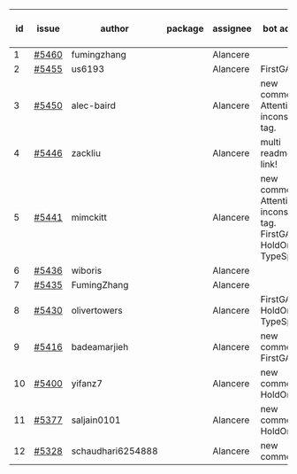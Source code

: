 | id | issue | author | package | assignee | bot advice | created date of issue | target release date | date from target |
| ------ | ------ | ------ | ------ | ------ | ------ | ------ | ------ | :-----: |
| 1 | [#5460](https://github.com/Azure/sdk-release-request/issues/5460) | fumingzhang |  | Alancere |  | 09-02 | 09-26 |  |
| 2 | [#5455](https://github.com/Azure/sdk-release-request/issues/5455) | us6193 |  | Alancere | FirstGA. | 08-30 | 09-09 |  |
| 3 | [#5450](https://github.com/Azure/sdk-release-request/issues/5450) | alec-baird |  | Alancere | new comment. Attention to inconsistent tag. | 08-30 | 09-27 |  |
| 4 | [#5446](https://github.com/Azure/sdk-release-request/issues/5446) | zackliu |  | Alancere | multi readme link! | 08-26 | 09-26 |  |
| 5 | [#5441](https://github.com/Azure/sdk-release-request/issues/5441) | mimckitt |  | Alancere | new comment. Attention to inconsistent tag. FirstGA. HoldOn. TypeSpec. | 08-22 | 09-27 |  |
| 6 | [#5436](https://github.com/Azure/sdk-release-request/issues/5436) | wiboris |  | Alancere |  | 08-22 | 09-27 |  |
| 7 | [#5435](https://github.com/Azure/sdk-release-request/issues/5435) | FumingZhang |  | Alancere |  | 08-22 | 09-26 |  |
| 8 | [#5430](https://github.com/Azure/sdk-release-request/issues/5430) | olivertowers |  | Alancere | FirstGA. HoldOn. TypeSpec. | 08-19 | 09-27 |  |
| 9 | [#5416](https://github.com/Azure/sdk-release-request/issues/5416) | badeamarjieh |  | Alancere | new comment. FirstGA. | 08-12 | 09-26 |  |
| 10 | [#5400](https://github.com/Azure/sdk-release-request/issues/5400) | yifanz7 |  | Alancere | new comment. HoldOn. | 08-07 | 09-27 |  |
| 11 | [#5377](https://github.com/Azure/sdk-release-request/issues/5377) | saljain0101 |  | Alancere | new comment. HoldOn. | 07-26 | 09-26 |  |
| 12 | [#5328](https://github.com/Azure/sdk-release-request/issues/5328) | schaudhari6254888 |  | Alancere | new comment. | 07-10 | 08-23 |  |
